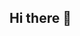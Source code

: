 ## Hi there 👋

<!--
**cshiyun/cshiyun** is a ✨ _special_ ✨ repository because its `README.md` (this file) appears on your GitHub profile.

[![Anurag’s github stats](https://github-readme-stats.vercel.app/api?username=cshiyun)](https://github.com/cshiyun)
[![Top Langs](https://github-readme-stats.vercel.app/api/top-langs/?username=cshiyun&layout=compact)](https://github.com/cshiyun)

Here are some ideas to get you started:

- 🔭 I’m currently working on ...
- 🌱 I’m currently learning ...
- 👯 I’m looking to collaborate on ...
- 🤔 I’m looking for help with ...
- 💬 Ask me about ...
- 📫 How to reach me: ...
- 😄 Pronouns: ...
- ⚡ Fun fact: ...
-->
